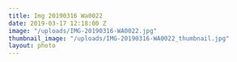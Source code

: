 ```yaml
---
title: Img 20190316 Wa0022
date: 2019-03-17 12:18:00 Z
image: "/uploads/IMG-20190316-WA0022.jpg"
thumbnail_image: "/uploads/IMG-20190316-WA0022_thumbnail.jpg"
layout: photo
---
```


